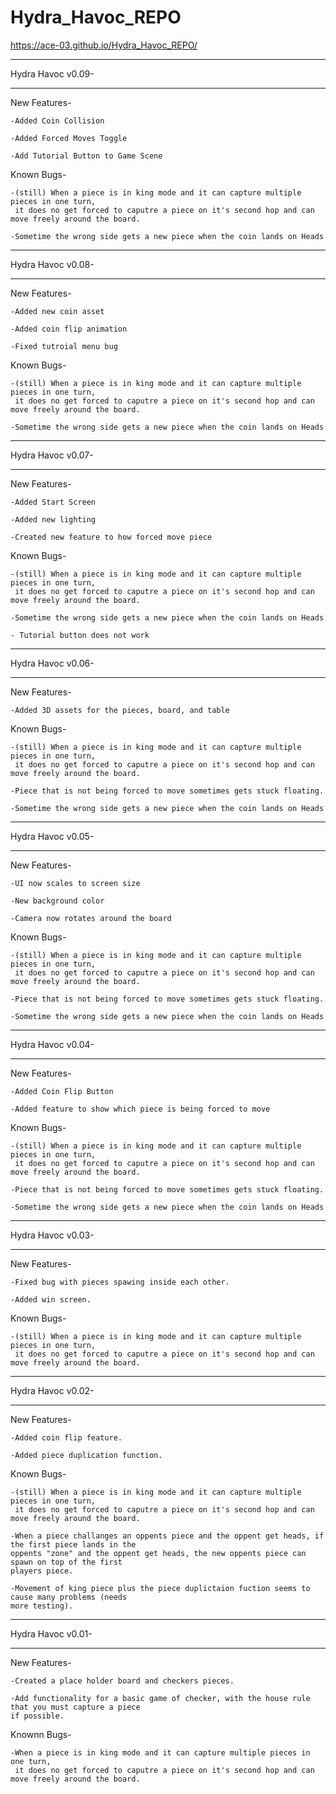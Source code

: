 # Hydra_Havoc_REPO
https://ace-03.github.io/Hydra_Havoc_REPO/
________________________________________________________________________________________________________________
Hydra Havoc v0.09-
________________________________________________________________________________________________________________
New Features-

    -Added Coin Collision

    -Added Forced Moves Toggle

    -Add Tutorial Button to Game Scene

Known Bugs-

    -(still) When a piece is in king mode and it can capture multiple pieces in one turn,
     it does no get forced to caputre a piece on it's second hop and can move freely around the board.

    -Sometime the wrong side gets a new piece when the coin lands on Heads
________________________________________________________________________________________________________________
Hydra Havoc v0.08-
________________________________________________________________________________________________________________
New Features-

    -Added new coin asset

    -Added coin flip animation

    -Fixed tutroial menu bug

Known Bugs-

    -(still) When a piece is in king mode and it can capture multiple pieces in one turn,
     it does no get forced to caputre a piece on it's second hop and can move freely around the board.

    -Sometime the wrong side gets a new piece when the coin lands on Heads
________________________________________________________________________________________________________________
Hydra Havoc v0.07-
________________________________________________________________________________________________________________
New Features-

    -Added Start Screen

    -Added new lighting

    -Created new feature to how forced move piece

Known Bugs-

    -(still) When a piece is in king mode and it can capture multiple pieces in one turn,
     it does no get forced to caputre a piece on it's second hop and can move freely around the board.

    -Sometime the wrong side gets a new piece when the coin lands on Heads

    - Tutorial button does not work
________________________________________________________________________________________________________________
Hydra Havoc v0.06-
________________________________________________________________________________________________________________
New Features-

    -Added 3D assets for the pieces, board, and table

Known Bugs-

    -(still) When a piece is in king mode and it can capture multiple pieces in one turn,
     it does no get forced to caputre a piece on it's second hop and can move freely around the board.

    -Piece that is not being forced to move sometimes gets stuck floating.

    -Sometime the wrong side gets a new piece when the coin lands on Heads
________________________________________________________________________________________________________________
Hydra Havoc v0.05-
________________________________________________________________________________________________________________
New Features-

    -UI now scales to screen size

    -New background color

    -Camera now rotates around the board

Known Bugs-

    -(still) When a piece is in king mode and it can capture multiple pieces in one turn,
     it does no get forced to caputre a piece on it's second hop and can move freely around the board.

    -Piece that is not being forced to move sometimes gets stuck floating.

    -Sometime the wrong side gets a new piece when the coin lands on Heads
________________________________________________________________________________________________________________
Hydra Havoc v0.04-
________________________________________________________________________________________________________________
New Features-

    -Added Coin Flip Button

    -Added feature to show which piece is being forced to move

Known Bugs-

    -(still) When a piece is in king mode and it can capture multiple pieces in one turn,
     it does no get forced to caputre a piece on it's second hop and can move freely around the board.

    -Piece that is not being forced to move sometimes gets stuck floating.

    -Sometime the wrong side gets a new piece when the coin lands on Heads
________________________________________________________________________________________________________________
Hydra Havoc v0.03-
________________________________________________________________________________________________________________
New Features-

    -Fixed bug with pieces spawing inside each other.

    -Added win screen.

Known Bugs-

    -(still) When a piece is in king mode and it can capture multiple pieces in one turn,
     it does no get forced to caputre a piece on it's second hop and can move freely around the board.
     
________________________________________________________________________________________________________________
Hydra Havoc v0.02-
________________________________________________________________________________________________________________
New Features-

    -Added coin flip feature.

    -Added piece duplication function.

Known Bugs-

    -(still) When a piece is in king mode and it can capture multiple pieces in one turn,
     it does no get forced to caputre a piece on it's second hop and can move freely around the board.
     
    -When a piece challanges an oppents piece and the oppent get heads, if the first piece lands in the 
    oppents "zone" and the oppent get heads, the new oppents piece can spawn on top of the first 
    players piece.

    -Movement of king piece plus the piece duplictaion fuction seems to cause many problems (needs 
    more testing).
________________________________________________________________________________________________________________
Hydra Havoc v0.01-
________________________________________________________________________________________________________________
New Features-

    -Created a place holder board and checkers pieces.
    
    -Add functionality for a basic game of checker, with the house rule that you must capture a piece 
    if possible.

Knownn Bugs-
    
    -When a piece is in king mode and it can capture multiple pieces in one turn,
     it does no get forced to caputre a piece on it's second hop and can move freely around the board.
